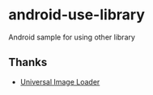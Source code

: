 android-use-library
===================

Android sample for using other library


Thanks
------
- [Universal Image Loader](https://github.com/nostra13/Android-Universal-Image-Loader)
